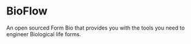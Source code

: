 # BioFlow
An open sourced Form Bio that provides you with the tools you need to engineer Biological life forms.
